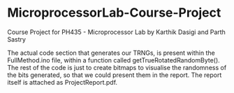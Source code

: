 # MicroprocessorLab-Course-Project
Course Project for PH435 - Microprocessor Lab by Karthik Dasigi and Parth Sastry

The actual code section that generates our TRNGs, is present within the FullMethod.ino file, within a function called getTrueRotatedRandomByte().
The rest of the code is just to create bitmaps to visualise the randomness of the bits generated, so that we could present them in the report. The report itself is attached as  ProjectReport.pdf.
